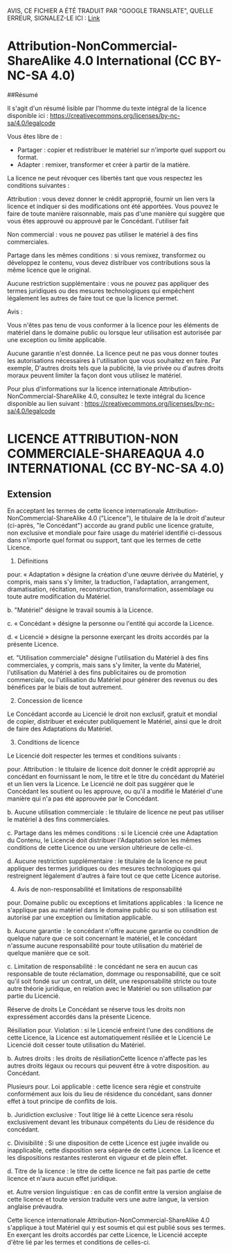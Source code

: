 AVIS, CE FICHIER A ÉTÉ TRADUIT PAR "GOOGLE TRANSLATE", QUELLE ERREUR, SIGNALEZ-LE ICI : [Link](https://github.com/14wual/vkm/pulls)

# Attribution-NonCommercial-ShareAlike 4.0 International (CC BY-NC-SA 4.0)

##Résumé

Il s'agit d'un résumé lisible par l'homme du texte intégral de la licence disponible ici :
https://creativecommons.org/licenses/by-nc-sa/4.0/legalcode

Vous êtes libre de :

- Partager : copier et redistribuer le matériel sur n'importe quel support ou format.
- Adapter : remixer, transformer et créer à partir de la matière.

La licence ne peut révoquer ces libertés tant que vous respectez les conditions suivantes :

Attribution : vous devez donner le crédit approprié, fournir un lien vers la licence et indiquer si des modifications ont été apportées.
Vous pouvez le faire de toute manière raisonnable, mais pas d'une manière qui suggère que vous êtes approuvé ou approuvé par le Concédant.
l'utiliser fait

Non commercial : vous ne pouvez pas utiliser le matériel à des fins commerciales.

Partage dans les mêmes conditions : si vous remixez, transformez ou développez le contenu, vous devez distribuer vos contributions sous la même licence que le
original.

Aucune restriction supplémentaire : vous ne pouvez pas appliquer des termes juridiques ou des mesures technologiques qui empêchent légalement les autres de faire
tout ce que la licence permet.

Avis :

Vous n'êtes pas tenu de vous conformer à la licence pour les éléments de matériel dans le domaine public ou lorsque leur utilisation est autorisée par une exception
ou limite applicable.

Aucune garantie n'est donnée. La licence peut ne pas vous donner toutes les autorisations nécessaires à l'utilisation que vous souhaitez en faire. Par exemple,
D'autres droits tels que la publicité, la vie privée ou d'autres droits moraux peuvent limiter la façon dont vous utilisez le matériel.

Pour plus d'informations sur la licence internationale Attribution-NonCommercial-ShareAlike 4.0, consultez le texte intégral du
licence disponible au lien suivant : https://creativecommons.org/licenses/by-nc-sa/4.0/legalcode

# LICENCE ATTRIBUTION-NON COMMERCIALE-SHAREAQUA 4.0 INTERNATIONAL (CC BY-NC-SA 4.0)

## Extension

En acceptant les termes de cette licence internationale Attribution-NonCommercial-ShareAlike 4.0 ("Licence"), le titulaire de la
le droit d'auteur (ci-après, "le Concédant") accorde au grand public une licence gratuite, non exclusive et mondiale pour
faire usage du matériel identifié ci-dessous dans n'importe quel format ou support, tant que les termes de
cette Licence.

1. Définitions

pour. « Adaptation » désigne la création d'une œuvre dérivée du Matériel, y compris, mais sans s'y limiter, la traduction, l'adaptation,
arrangement, dramatisation, récitation, reconstruction, transformation, assemblage ou toute autre modification du Matériel.

b. "Matériel" désigne le travail soumis à la Licence.

c. « Concédant » désigne la personne ou l'entité qui accorde la Licence.

d. « Licencié » désigne la personne exerçant les droits accordés par la présente Licence.

et. "Utilisation commerciale" désigne l'utilisation du Matériel à des fins commerciales, y compris, mais sans s'y limiter, la vente du Matériel, l'utilisation
du Matériel à des fins publicitaires ou de promotion commerciale, ou l'utilisation du Matériel pour générer des revenus ou des bénéfices par le biais de tout
autrement.

2. Concession de licence

Le Concédant accorde au Licencié le droit non exclusif, gratuit et mondial de copier, distribuer et exécuter publiquement
le Matériel, ainsi que le droit de faire des Adaptations du Matériel.

3. Conditions de licence

Le Licencié doit respecter les termes et conditions suivants :

pour. Attribution : le titulaire de licence doit donner le crédit approprié au concédant en fournissant le nom, le titre et le titre du concédant
du Matériel et un lien vers la Licence. Le Licencié ne doit pas suggérer que le Concédant les soutient ou les approuve, ou qu'il a modifié
le Matériel d'une manière qui n'a pas été approuvée par le Concédant.

b. Aucune utilisation commerciale : le titulaire de licence ne peut pas utiliser le matériel à des fins commerciales.

c. Partage dans les mêmes conditions : si le Licencié crée une Adaptation du Contenu, le Licencié doit distribuer l'Adaptation selon les mêmes conditions de
cette Licence ou une version ultérieure de celle-ci.

d. Aucune restriction supplémentaire : le titulaire de la licence ne peut appliquer des termes juridiques ou des mesures technologiques qui restreignent légalement
d'autres à faire tout ce que cette Licence autorise.

4. Avis de non-responsabilité et limitations de responsabilité

pour. Domaine public ou exceptions et limitations applicables : la licence ne s'applique pas au matériel dans le domaine public ou si son utilisation est
autorisé par une exception ou limitation applicable.

b. Aucune garantie : le concédant n'offre aucune garantie ou condition de quelque nature que ce soit concernant le matériel, et le concédant n'assume aucune responsabilité
pour toute utilisation du matériel de quelque manière que ce soit.

c. Limitation de responsabilité : le concédant ne sera en aucun cas responsable de toute réclamation, dommage ou responsabilité, que ce soit
qu'il soit fondé sur un contrat, un délit, une responsabilité stricte ou toute autre théorie juridique, en relation avec le Matériel ou son utilisation par
partie du Licencié.

Réserve de droits
Le Concédant se réserve tous les droits non expressément accordés dans la présente Licence.

Résiliation
pour. Violation : si le Licencié enfreint l'une des conditions de cette Licence, la Licence est automatiquement résiliée et le Licencié
Le Licencié doit cesser toute utilisation du Matériel.

b. Autres droits : les droits de résiliationCette licence n'affecte pas les autres droits légaux ou recours qui peuvent être à votre disposition.
au Concédant.

Plusieurs
pour. Loi applicable : cette licence sera régie et construite conformément aux lois du lieu de résidence du concédant, sans donner effet
à tout principe de conflits de lois.

b. Juridiction exclusive : Tout litige lié à cette Licence sera résolu exclusivement devant les tribunaux compétents du
Lieu de résidence du concédant.

c. Divisibilité : Si une disposition de cette Licence est jugée invalide ou inapplicable, cette disposition sera séparée de cette Licence.
La licence et les dispositions restantes resteront en vigueur et de plein effet.

d. Titre de la licence : le titre de cette licence ne fait pas partie de cette licence et n'aura aucun effet juridique.

et. Autre version linguistique : en cas de conflit entre la version anglaise de cette licence et toute version traduite
vers une autre langue, la version anglaise prévaudra.

Cette licence internationale Attribution-NonCommercial-ShareAlike 4.0 s'applique à tout Matériel qui y est soumis et qui est
publié sous ses termes. En exerçant les droits accordés par cette Licence, le Licencié accepte d'être lié par les
termes et conditions de celles-ci.